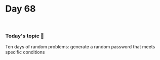 # Day 68

&nbsp;

### Today's topic 🎯
Ten days of random problems: generate a random password that meets specific conditions